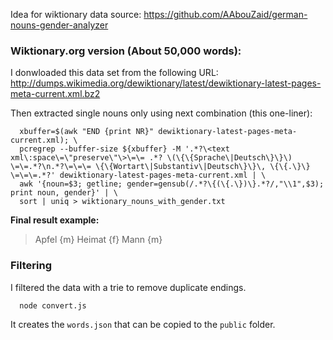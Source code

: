 Idea for wiktionary data source: https://github.com/AAbouZaid/german-nouns-gender-analyzer

### Wiktionary.org version (About 50,000 words):

I donwloaded this data set from the following URL:<br>
http://dumps.wikimedia.org/dewiktionary/latest/dewiktionary-latest-pages-meta-current.xml.bz2

Then extracted single nouns only using next combination (this one-liner):

```shell
  xbuffer=$(awk "END {print NR}" dewiktionary-latest-pages-meta-current.xml); \
  pcregrep --buffer-size ${xbuffer} -M '.*?\<text xml\:space\=\"preserve\"\>\=\= .*? \(\{\{Sprache\|Deutsch\}\}\) \=\=.*?\n.*?\=\=\= \{\{Wortart\|Substantiv\|Deutsch\}\}\, \{\{.\}\} \=\=\=.*?' dewiktionary-latest-pages-meta-current.xml | \
  awk '{noun=$3; getline; gender=gensub(/.*?\{(\{.\})\}.*?/,"\\1",$3); print noun, gender}' | \
  sort | uniq > wiktionary_nouns_with_gender.txt
```

**Final result example:**

> Apfel {m}
> Heimat {f}
> Mann {m}

### Filtering

I filtered the data with a trie to remove duplicate endings.

```shell
  node convert.js
```

It creates the `words.json` that can be copied to the `public` folder.

